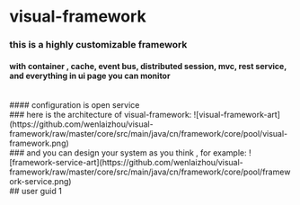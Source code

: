 # visual-framework
### this is a highly customizable framework
#### with container , cache, event bus, distributed session, mvc, rest service, and everything in ui page you can monitor
<br/>
#### configuration is open service
<br />
### here is the architecture of visual-framework:
![visual-framework-art](https://github.com/wenlaizhou/visual-framework/raw/master/core/src/main/java/cn/framework/core/pool/visual-framework.png)
<br/>
### and you can design your system as you think , for example:
![framework-service-art](https://github.com/wenlaizhou/visual-framework/raw/master/core/src/main/java/cn/framework/core/pool/framework-service.png)
<br />
## user guid
1 